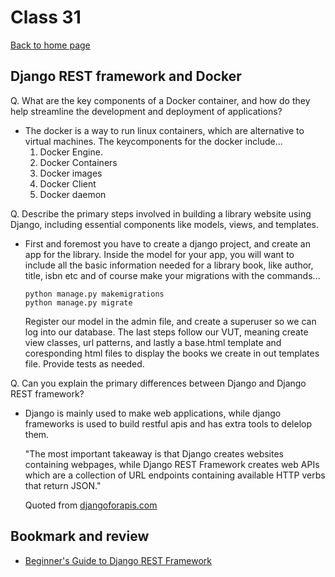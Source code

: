 # Class 31

[Back to home page](../README.md)

## Django REST framework and Docker

Q. What are the key components of a Docker container, and how do they help streamline the development and deployment of applications?

- The docker is a way to run linux containers, which are alternative to virtual machines. The keycomponents for the docker include...
  1. Docker Engine.
  2. Docker Containers
  3. Docker images
  4. Docker Client
  5. Docker daemon

Q. Describe the primary steps involved in building a library website using Django, including essential components like models, views, and templates.

- First and foremost you have to create a django project, and create an app for the library. Inside the model for your app, you will want to include all the basic information needed for a library book, like author, title, isbn etc and of course make your migrations with the commands...

      python manage.py makemigrations
      python manage.py migrate

  Register our model in the admin file, and create a superuser so we can log into our database. The last steps follow our VUT, meaning create view classes, url patterns, and lastly a base.html template and coresponding html files to display the books we create in out templates file. Provide tests as needed.

Q. Can you explain the primary differences between Django and Django REST framework?

- Django is mainly used to make web applications, while django frameworks is used to build restful apis and has extra tools to delelop them.

  "The most important takeaway is that Django creates websites containing webpages, while Django REST Framework creates web APIs which are a collection of URL endpoints containing available HTTP verbs that return JSON."

  Quoted from [djangoforapis.com](https://djangoforapis.com/library-website-and-api/)

## Bookmark and review

- [Beginner's Guide to Django REST Framework](https://learndjango.com/tutorials/official-django-rest-framework-tutorial-beginners)
